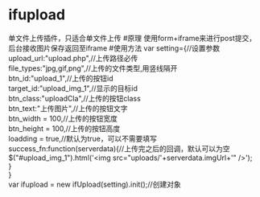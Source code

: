 # ifupload
单文件上传插件，只适合单文件上传
#原理
使用form+iframe来进行post提交，后台接收图片保存返回至iframe
#使用方法
var setting={//设置参数<br>
	upload_url:"upload.php",//上传路径必传<br>
	file_types:"jpg,gif,png",//上传的文件类型,用竖线隔开<br>
	btn_id:"upload_1",//上传的按钮id<br>
	target_id:"upload_img_1",//显示的目标id<br>
	btn_class:"uploadCla",//上传的按钮class<br>
	btn_text:"上传图片",//上传的按钮文字<br>
	btn_width = 100,//上传的按钮宽度<br>
	btn_height = 100,//上传的按钮高度<br>
	loadding = true,//默认为true，可以不需要填写<br>
	success_fn:function(serverdata){//上传完之后的回调，默认可以为空<br>
		$("#upload_img_1").html('&lt;img src="uploads/'+serverdata.imgUrl+'" /&gt;');<br>
	}<br>
}<br>
var ifupload = new ifUpload(setting).init();//创建对象<br>
